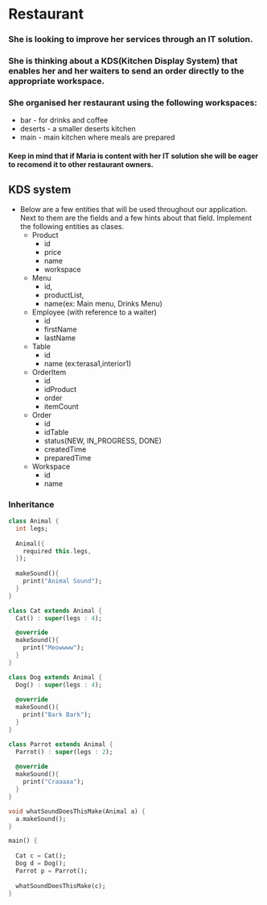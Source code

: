 # Restaurant


### She is looking to improve her services through an IT solution.
### She is thinking about a KDS(Kitchen Display System) that enables her and her waiters to send an order directly to the appropriate workspace.
### She organised her restaurant using the following workspaces:
- bar - for drinks and coffee
- deserts - a smaller deserts kitchen
- main - main kitchen where meals are prepared

#### Keep in mind that if Maria is content with her IT solution she will be eager to recomend it to other restaurant owners.

## KDS system

- Below are a few entities that will be used throughout our application. Next to them are the fields and a few hints about that field. Implement the following entities as clases.
    - Product
        - id
        - price
        - name
        - workspace
    - Menu
        - id,
        - productList,
        - name(ex: Main menu, Drinks Menu)
    - Employee (with reference to a waiter)
        - id
        - firstName
        - lastName
    - Table
        - id
        - name (ex:terasa1,interior1)
    - OrderItem
        - id
        - idProduct
        - order
        - itemCount
    - Order
        - id
        - idTable
        - status(NEW, IN_PROGRESS, DONE)
        - createdTime
        - preparedTime
    - Workspace
        - id
        - name

### Inheritance
```dart
class Animal {
  int legs;
  
  Animal({
    required this.legs,
  });
  
  makeSound(){
    print("Animal Sound");
  }
}

class Cat extends Animal {
  Cat() : super(legs : 4);

  @override
  makeSound(){
    print("Meowwww");
  }
}

class Dog extends Animal {
  Dog() : super(legs : 4);
  
  @override
  makeSound(){
    print("Bark Bark");
  }
}

class Parrot extends Animal {
  Parrot() : super(legs : 2);
    
  @override
  makeSound(){
    print("Craaaaa");
  }
}

void whatSoundDoesThisMake(Animal a) {
  a.makeSound();
}

main() {
 
  Cat c = Cat();
  Dog d = Dog();
  Parrot p = Parrot();
  
  whatSoundDoesThisMake(c);
}

```
